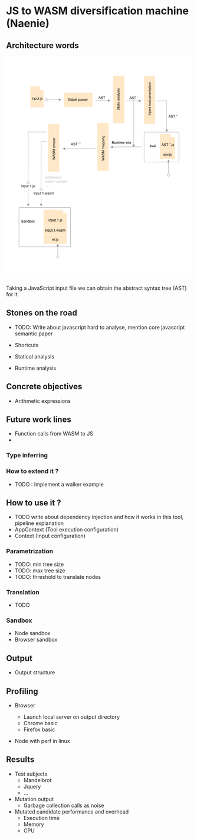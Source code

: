 # JS to WASM diversification machine (Naenie)

## Architecture words

![Workflow](docs/imgs/workflow.png)

Taking a JavaScript input file we can obtain the abstract syntax tree (AST) for it. 

## Stones on the road

- TODO: Write about javascript hard to analyse, mention core javascript semantic paper

- Shortcuts
- Statical analysis
- Runtime analysis


## Concrete objectives
- Arithmetic expressions

## Future work lines
- Function calls from WASM to JS
- 

### Type inferring

### How to extend it ?

- TODO : Implement a walker example

## How to use it ?

- TODO write about dependency injection and how it works in this tool, pipeline explanation
- AppContext (Tool execution configuration)
- Context (Input configuration)

### Parametrization
- TODO: min tree size
- TODO: max tree size
- TODO: threshold to translate nodes

### Translation

- TODO

### Sandbox
- Node sandbox
- Browser sandbox

## Output

- Output structure

## Profiling

- Browser
  - Launch local server on output directory
  - Chrome basic
  - Firefox basic
  
- Node with perf in linux

## Results
- Test subjects
  - Mandelbrot
  - Jquery
  - ...
- Mutation output
  - Garbage collection calls as noise
- Mutated candidate performance and overhead
  - Execution time
  - Memory
  - CPU

